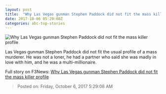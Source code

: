 ```yaml
---
layout: post
title:  "Why Las Vegas gunman Stephen Paddock did not fit the mass killer profile"
date: 2017-10-06 05:29:08Z
categories: abc-top-stories
---
```


![Why Las Vegas gunman Stephen Paddock did not fit the mass killer profile](http://www.abc.net.au/news/image/9009720-1x1-700x700.jpg)

Las Vegas gunman Stephen Paddock did not fit the usual profile of a mass murderer. He was not a loner, he had a partner who said she was madly in love with him, and he was a multi-millionaire.


Full story on F3News: [Why Las Vegas gunman Stephen Paddock did not fit the mass killer profile](http://www.f3nws.com/n/ThnUEJ)

> Posted on: Friday, October 6, 2017 5:29:08 AM
